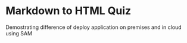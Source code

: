 # Markdown to HTML Quiz

Demostrating difference of deploy application on premises and in cloud using SAM
